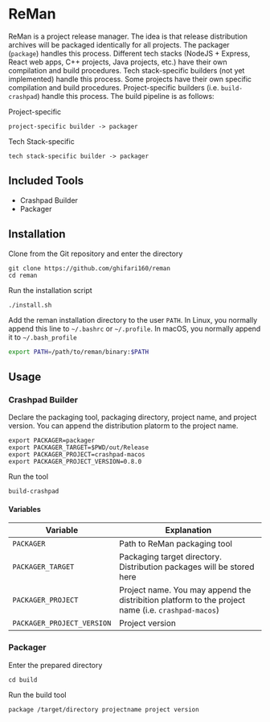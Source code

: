# ReMan

ReMan is a project release manager. The idea is that release distribution archives will be packaged
identically for all projects. The packager (`package`) handles this process. Different tech stacks
(NodeJS + Express, React web apps, C++ projects, Java projects, etc.) have their own compilation
and build procedures. Tech stack-specific builders (not yet implemented) handle this process. Some
projects have their own specific compilation and build procedures. Project-specific builders
(i.e. `build-crashpad`) handle this process. The build pipeline is as follows:

Project-specific

``` text
project-specific builder -> packager
```

Tech Stack-specific

``` text
tech stack-specific builder -> packager
```

## Included Tools

- Crashpad Builder
- Packager

## Installation

Clone from the Git repository and enter the directory

``` shell
git clone https://github.com/ghifari160/reman
cd reman
```

Run the installation script

``` shell
./install.sh
```

Add the reman installation directory to the user `PATH`. In Linux, you normally append this line to
`~/.bashrc` or `~/.profile`. In macOS, you normally append it to `~/.bash_profile`

``` bash
export PATH=/path/to/reman/binary:$PATH
```

## Usage

### Crashpad Builder

Declare the packaging tool, packaging directory, project name, and project version. You can append
the distribution platorm to the project name.

``` shell
export PACKAGER=packager
export PACKAGER_TARGET=$PWD/out/Release
export PACKAGER_PROJECT=crashpad-macos
export PACKAGER_PROJECT_VERSION=0.8.0
```

Run the tool

``` shell
build-crashpad
```

#### Variables

| Variable                   | Explanation                                                                                        |
|----------------------------|----------------------------------------------------------------------------------------------------|
| `PACKAGER`                 | Path to ReMan packaging tool                                                                       |
| `PACKAGER_TARGET`          | Packaging target directory. Distribution packages will be stored here                              |
| `PACKAGER_PROJECT`         | Project name. You may append the distribition platform to the project name (i.e. `crashpad-macos`) |
| `PACKAGER_PROJECT_VERSION` | Project version                                                                                    |

### Packager

Enter the prepared directory

``` shell
cd build
```

Run the build tool

``` shell
package /target/directory projectname project version
```
